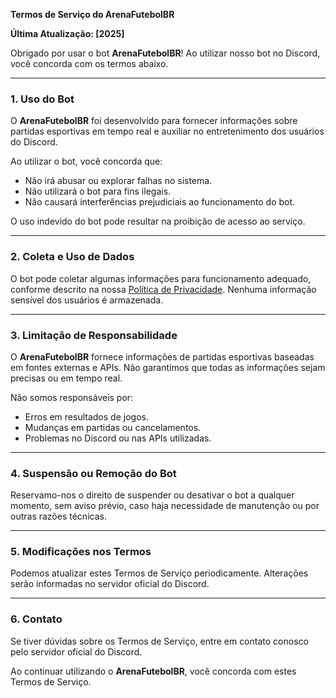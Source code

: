 **Termos de Serviço do ArenaFutebolBR**

**Última Atualização: [2025]**

Obrigado por usar o bot **ArenaFutebolBR**! Ao utilizar nosso bot no Discord, você concorda com os termos abaixo.

---

### 1. Uso do Bot
O **ArenaFutebolBR** foi desenvolvido para fornecer informações sobre partidas esportivas em tempo real e auxiliar no entretenimento dos usuários do Discord.

Ao utilizar o bot, você concorda que:
- Não irá abusar ou explorar falhas no sistema.
- Não utilizará o bot para fins ilegais.
- Não causará interferências prejudiciais ao funcionamento do bot.

O uso indevido do bot pode resultar na proibição de acesso ao serviço.

---

### 2. Coleta e Uso de Dados
O bot pode coletar algumas informações para funcionamento adequado, conforme descrito na nossa [Política de Privacidade](#). Nenhuma informação sensível dos usuários é armazenada.

---

### 3. Limitação de Responsabilidade
O **ArenaFutebolBR** fornece informações de partidas esportivas baseadas em fontes externas e APIs. Não garantimos que todas as informações sejam precisas ou em tempo real.

Não somos responsáveis por:
- Erros em resultados de jogos.
- Mudanças em partidas ou cancelamentos.
- Problemas no Discord ou nas APIs utilizadas.

---

### 4. Suspensão ou Remoção do Bot
Reservamo-nos o direito de suspender ou desativar o bot a qualquer momento, sem aviso prévio, caso haja necessidade de manutenção ou por outras razões técnicas.

---

### 5. Modificações nos Termos
Podemos atualizar estes Termos de Serviço periodicamente. Alterações serão informadas no servidor oficial do Discord.

---

### 6. Contato
Se tiver dúvidas sobre os Termos de Serviço, entre em contato conosco pelo servidor oficial do Discord.

Ao continuar utilizando o **ArenaFutebolBR**, você concorda com estes Termos de Serviço.

